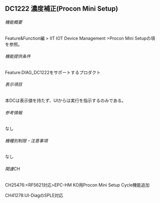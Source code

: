 ## DC1222 濃度補正(Procon Mini Setup) 

###### 機能概要

Feature&Function編 > IIT IOT Device Management >Procon Mini
Setupの項を参照。

###### 機能提供条件

Feature:DIAG\_DC1222をサポートするプロダクト

###### 表示項目

本DCは表示値を持たず、UIからは実行を指示するのみである。
###### 参考情報
なし

###### 機種別制限・注意事項

なし

###### 関連CH

CH25476:<RF5621対応>EPC-HM KO用Procon Mini Setup
Cycle機能追加

CH41278:UI-DiagのSPLE対応